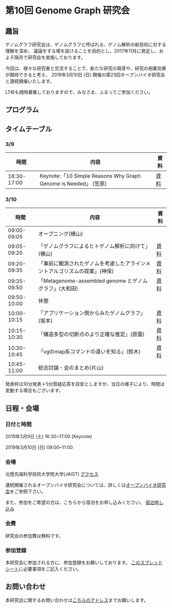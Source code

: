 # 第10回 Genome Graph 研究会

## 趣旨

ゲノムグラフ研究会は、ゲノムグラフと呼ばれる、ゲノム解析の新技術に対する理解を深め、
議論をする場を設けることを目的とし、2017年11月に発足し、およそ隔月で研究会を実施しております。

今回は、様々な研究者と交流することで、新たな研究の萌芽や、研究の相乗効果が期待できると考え、
2019年3月10日 (日)  開催の第23回オープンバイオ研究会と連続開催いたします。

LT枠も随時募集しておりますので、みなさま、ふるってご参加ください。

## プログラム

## タイムテーブル
### 3/9


時間        | 内容                     | 資料
------------|-------------------------|-----------
16:30-17:00 | Keynote:「10 Simple Reasons Why Graph Genome is Needed」 (笠原) | [資料]() |

### 3/10

時間| 内容         | 資料
------------|-------------|-----
09:00-09:05 | オープニング(横山) | |
09:05-09:20 | 「ゲノムグラフによるヒトゲノム解析に向けて」(横山) | [資料]() |
09:20-09:35 | 「事前に観測されたゲノムを考慮したアラインメントアルゴリズムの提案」(神保) | [資料]() |
09:35-09:50 | 「Metagenome-assembled genome とゲノムグラフ」(大和田) | [資料]() |
09:50-10:00 | 休憩
10:00-10:15 | 「アプリケーション側からみたゲノムグラフ」(坂本) | [資料]() |
10:15-10:30 | 「構造多型の切断点のより正確な推定」(原薗) | [資料](https://drive.google.com/drive/folders/10Mk4F9W-SHjFoo5qYbMlgd_GKUf9ty4r) |
10:30-10:45 | 「vgのmap系コマンドの違いを知る」(鈴木) | [資料]() |
10:45-11:00 | 総合討論・会のまとめ(片山) | |

発表枠は10分発表＋5分質疑応答を目安としますが、当日の様子により、時間は変動する場合もございます。

## 日程・会場
### 日付と時間

2019年3月9日 (土) 16:30~17:00 (Keynote) 

2019年3月10日 (日) 09:00~11:00 

### 会場

北陸先端科学技術大学院大学(JAIST)
[アクセス](https://www.jaist.ac.jp/top/access/)

連続開催されるオープンバイオ研究会については、詳しくは[オープンバイオ研究会](https://github.com/open-bio-japan/website/wiki/meeting23)をご参照下さい。

また、参加をご希望の方は、こちらから宿泊をお申し込みください。
[宿泊申し込み](http://bioinfo.ec.t.kanazawa-u.ac.jp/~ken/sigmbi/reserve.html)

### 会費
研究会の参加費は無料です。

### 参加登録
本研究会に参加される方に、参加登録をお願いしております。
[このスプレッドシート](https://docs.google.com/spreadsheets/d/15JjZhBMozufBoBsD7mPVBHX4XiGOdZfC02W4lGQ27I4/edit?usp=sharing)に必要事項をご記入ください。

## お問い合わせ
本研究会に関するお問い合わせは[こちらのアドレス](genome.graph.jp@gmail.com)までお願いします。

